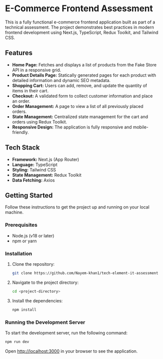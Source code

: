 # E-Commerce Frontend Assessment

This is a fully functional e-commerce frontend application built as part of a technical assessment. The project demonstrates best practices in modern frontend development using Next.js, TypeScript, Redux Toolkit, and Tailwind CSS.

## Features

- **Home Page:** Fetches and displays a list of products from the Fake Store API in a responsive grid.
- **Product Details Page:** Statically generated pages for each product with detailed information and dynamic SEO metadata.
- **Shopping Cart:** Users can add, remove, and update the quantity of items in their cart.
- **Checkout:** A validated form to collect customer information and place an order.
- **Order Management:** A page to view a list of all previously placed orders.
- **State Management:** Centralized state management for the cart and orders using Redux Toolkit.
- **Responsive Design:** The application is fully responsive and mobile-friendly.

## Tech Stack

- **Framework:** Next.js (App Router)
- **Language:** TypeScript
- **Styling:** Tailwind CSS
- **State Management:** Redux Toolkit
- **Data Fetching:** Axios

## Getting Started

Follow these instructions to get the project up and running on your local machine.

### Prerequisites

- Node.js (v18 or later)
- npm or yarn

### Installation

1.  Clone the repository:
    ```bash
    git clone https://github.com/Nayem-khan1/tech-element-it-assessment.git
    ```
2.  Navigate to the project directory:
    ```bash
    cd <project-directory>
    ```
3.  Install the dependencies:
    ```bash
    npm install
    ```

### Running the Development Server

To start the development server, run the following command:

```bash
npm run dev
```

Open [http://localhost:3000](http://localhost:3000) in your browser to see the application.

